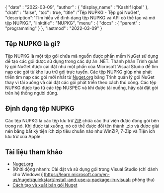 {
  "date" : "2022-03-09",
  "author" : {
    "display_name" : "Kashif Iqbal"
},
  "draft" : "false",
  "toc" : true,
  "title" :"Tệp NUPKG - Tệp gói NuGet",
  "description":"Tìm hiểu về định dạng tệp NUPKG và API có thể tạo và mở tệp NUPKG.",
  "linktitle" : "NUPKG",
  "menu" : {
    "docs" : {
      "parent" : "programming"
}
},
  "lastmod" : "2022-03-09"
}

## Tệp NUPKG là gì?

Tệp NUPKG là một tệp gói chứa mã nguồn được phần mềm NuGet sử dụng để tạo các gói được sử dụng trong các dự án .NET. Thành phần Trình quản lý gói NuGet được cài đặt như một phần của Microsoft Visual Studio để tìm nạp các gói từ kho lưu trữ gói trực tuyến. Các tệp NUPKG giúp nhà phát triển tìm nạp các gói mới nhất từ [Nuget.org](https://nuget.org) bằng Trình quản lý gói NuGet thay vì tải xuống và cài đặt các gói phát triển theo cách thủ công. Các tệp NUPKG được tạo từ các tệp NUSPEC và khi được tải xuống, hãy cài đặt gói trên hệ thống người dùng.

## Định dạng tệp NUPKG

Các tệp NUPKG là các tệp lưu trữ [ZIP](/vi/compression/zip/) chứa các thư viện được đóng gói bên trong nó. Khi được tải xuống, nó có thể được đổi tên thành .zip và được giải nén bằng bất kỳ tiện ích zip tiêu chuẩn nào như WinZIP, 7-Zip và Tiện ích lưu trữ của Apple.

## Tài liệu tham khảo

* [Nuget.org](https://nuget.org)
* [Khởi động nhanh: Cài đặt và sử dụng gói trong Visual Studio (chỉ dành cho Windows)](https://learn.microsoft.com/en-us/nuget/quickstart/install-and-use-a-package-in-visual- phòng thu)
* [Cách tạo và xuất bản gói Nuget](https://learn.microsoft.com/en-us/nuget/quickstart/create-and-publish-a-package-using-visual-studio?tabs=netcore-cli)

